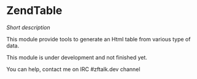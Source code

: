 # ZendTable
_Short description_

This module provide tools to generate an Html table from various type of data.

This module is under development and not finished yet.

You can help, contact me on IRC #zftalk.dev channel